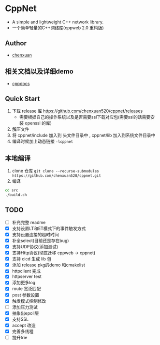# CppNet
- A simple and lightweight C++ network library.
- 一个简单轻量的C++网络库(cppweb 2.0 重构版)
## Author
- [chenxuan](https://github.com/chenxuan520)
## 相关文档以及详细demo
- [cppdocs](https://github.com/chenxuan520/cppdocs)
## Quick Start
1. 下载 release 库 https://github.com/chenxuan520/cppnet/releases
    - 需要根据自己的操作系统以及是否需要ssl下载对应包(需要ssl的话需要安装 openssl 的库)
2. 解压文件
3. 将 cppnet/include 加入到 头文件目录中 , cppnet/lib 加入到系统文件目录中
4. 编译时候加上动态链接 `-lcppnet`
## 本地编译
1. clone 仓库 `git clone --recurse-submodules https://github.com/chenxuan520/cppnet.git`
2. 编译
```bash
cd src
./build.sh
```
## TODO
- [ ] 补充完整 readme
- [x] 支持设置LT和ET模式下的事件触发方式
- [x] 支持设置连接的超时时间
- [x] 补全select(目前还是存在bug)
- [x] 支持UDP协议(添加测试)
- [x] 支持Http协议(彻底迁移 cppweb -> cppnet)
- [x] 支持 cicd 生成 lib 包
- [x] 添加 release pkg的demo 和cmakelist
- [x] httpclient 完成
- [x] httpserver test
- [x] 添加更多log
- [x] route 宽泛匹配
- [x] post 参数设置
- [x] 触发模式控制修改
- [ ] 添加压力测试
- [x] 抽象出epoll层
- [x] 支持SSL
- [x] accept 改造
- [x] 完善多线程
- [ ] 提升trie
